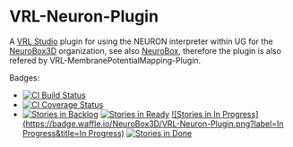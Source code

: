 VRL-Neuron-Plugin
===================
A [VRL Studio](https://github.com/VRL-Studio/VRL-Studio) plugin for using the NEURON interpreter within UG for the [NeuroBox3D](https://github.com/NeuroBox3D) organization,
see also [NeuroBox](http://www.neurobox.eu), therefore the plugin is also refered by VRL-MembranePotentialMapping-Plugin.

Badges:
* [![CI Build Status](https://travis-ci.org/stephanmg/VRL-Neuron-Plugin.svg?branch=master)](https://travis-ci.org/stephanmg/VRL-Neuron-Plugin)
* [![CI Coverage Status](https://coveralls.io/repos/stephanmg/VRL-Neuron-Plugin/badge.png)](https://coveralls.io/r/stephanmg/VRL-Neuron-Plugin)
* [![Stories in Backlog](https://badge.waffle.io/NeuroBox3D/VRL-Neuron-Plugin.png?label=Backlog&title=Backlog)](http://waffle.io/NeuroBox3D/VRL-Neuron-Plugin)
[![Stories in Ready](https://badge.waffle.io/NeuroBox3D/VRL-Neuron-Plugin.png?label=ready&title=Ready)](http://waffle.io/NeuroBox3D/VRL-Neuron-Plugin)
[![Stories in In Progress](https://badge.waffle.io/NeuroBox3D/VRL-Neuron-Plugin.png?label=In Progress&title=In Progress)](http://waffle.io/NeuroBox3D/VRL-Neuron-Plugin)
[![Stories in Done](https://badge.waffle.io/NeuroBox3D/VRL-Neuron-Plugin.png?label=Done&title=Done)](http://waffle.io/NeuroBox3D/VRL-Neuron-Plugin)
